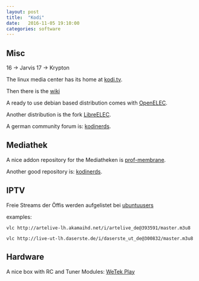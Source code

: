```yaml
---
layout: post
title:  "Kodi"
date:   2016-11-05 19:10:00
categories: software
---
```



## Misc

16 -> Jarvis
17 -> Krypton

The linux media center has its home at [kodi.tv][home].

Then there is the [wiki][wiki]

A ready to use debian based distribution comes with [OpenELEC][elec1].

Another distribution is the fork [LibreELEC][elec2].

A german community forum is: [kodinerds][nerds].


## Mediathek
A nice addon repository for the Mediatheken is [prof-membrane][membr].

Another good repository is: [kodinerds][nerdrepo].


## IPTV

Freie Streams der Öffis werden aufgelistet bei [ubuntuusers][ubuntu]

examples:

```
vlc http://artelive-lh.akamaihd.net/i/artelive_de@393591/master.m3u8
```

```
vlc http://live-ut-lh.daserste.de/i/daserste_ut_de@300832/master.m3u8
```



## Hardware
A nice box with RC and Tuner Modules: [WeTek Play][wetek]



[wiki]:     http://kodi.wiki
[home]:	    https://kodi.tv
[elec1]:    http://openelec.tv/
[elec2]:    https://libreelec.tv/2016/03/lets-rock-this-gig/
[nerds]:    https://www.kodinerds.net
[nerdrepo]: https://github.com/kodinerds
[membr]:    https://github.com/prof-membrane/repository.membrane/wiki
[wetek]:    http://wetekplay.de/index.html
[ubuntu]:   https://wiki.ubuntuusers.de/Internet-TV/Stationen/
